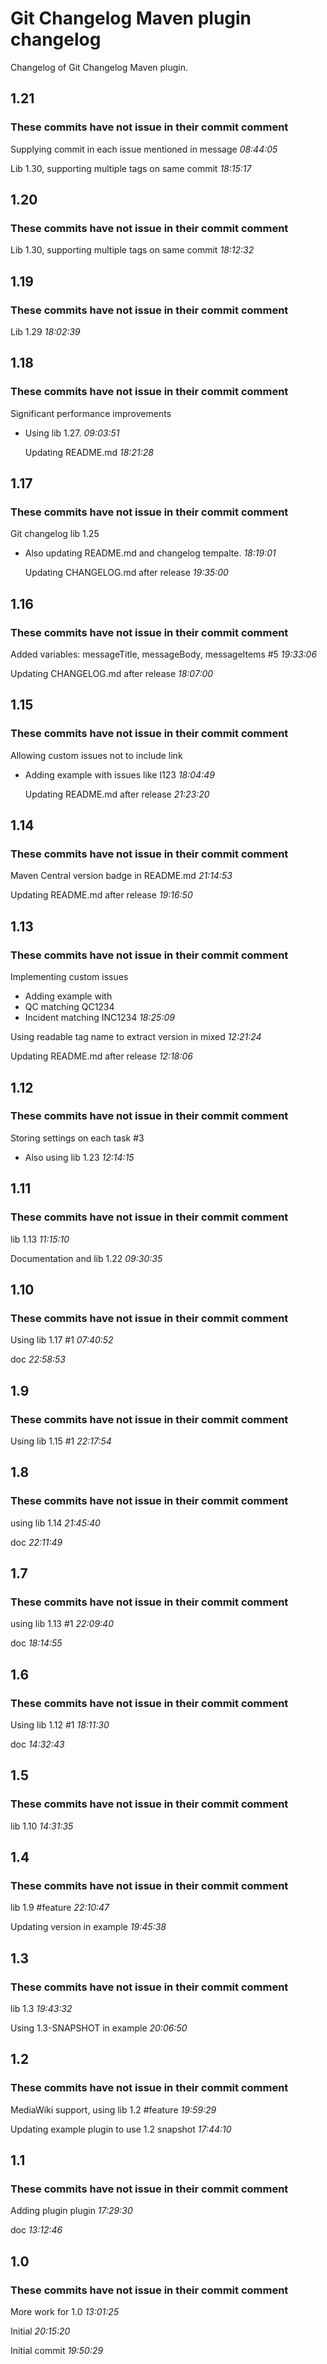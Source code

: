 
# Git Changelog Maven plugin changelog

Changelog of Git Changelog Maven plugin.

## 1.21
### These commits have not issue in their commit comment
   Supplying commit in each issue mentioned in message *08:44:05*

   Lib 1.30, supporting multiple tags on same commit *18:15:17*



## 1.20
### These commits have not issue in their commit comment
   Lib 1.30, supporting multiple tags on same commit *18:12:32*



## 1.19
### These commits have not issue in their commit comment
   Lib 1.29 *18:02:39*



## 1.18
### These commits have not issue in their commit comment
   Significant performance improvements

 * Using lib 1.27. *09:03:51*

   Updating README.md *18:21:28*



## 1.17
### These commits have not issue in their commit comment
   Git changelog lib 1.25

 * Also updating README.md and changelog tempalte. *18:19:01*

   Updating CHANGELOG.md after release *19:35:00*



## 1.16
### These commits have not issue in their commit comment
   Added variables: messageTitle, messageBody, messageItems #5 *19:33:06*

   Updating CHANGELOG.md after release *18:07:00*



## 1.15
### These commits have not issue in their commit comment
   Allowing custom issues not to include link

 * Adding example with issues like I123 *18:04:49*

   Updating README.md after release *21:23:20*



## 1.14
### These commits have not issue in their commit comment
   Maven Central version badge in README.md *21:14:53*

   Updating README.md after release *19:16:50*



## 1.13
### These commits have not issue in their commit comment
   Implementing custom issues
 * Adding example with
  * QC matching QC1234
  * Incident matching INC1234 *18:25:09*

   Using readable tag name to extract version in mixed *12:21:24*

   Updating README.md after release *12:18:06*



## 1.12
### These commits have not issue in their commit comment
   Storing settings on each task #3

 * Also using lib 1.23 *12:14:15*



## 1.11
### These commits have not issue in their commit comment
   lib 1.13 *11:15:10*

   Documentation and lib 1.22 *09:30:35*



## 1.10
### These commits have not issue in their commit comment
   Using lib 1.17 #1 *07:40:52*

   doc *22:58:53*



## 1.9
### These commits have not issue in their commit comment
   Using lib 1.15 #1 *22:17:54*



## 1.8
### These commits have not issue in their commit comment
   using lib 1.14 *21:45:40*

   doc *22:11:49*



## 1.7
### These commits have not issue in their commit comment
   using lib 1.13 #1 *22:09:40*

   doc *18:14:55*



## 1.6
### These commits have not issue in their commit comment
   Using lib 1.12 #1 *18:11:30*

   doc *14:32:43*



## 1.5
### These commits have not issue in their commit comment
   lib 1.10 *14:31:35*



## 1.4
### These commits have not issue in their commit comment
   lib 1.9 #feature *22:10:47*

   Updating version in example *19:45:38*



## 1.3
### These commits have not issue in their commit comment
   lib 1.3 *19:43:32*

   Using 1.3-SNAPSHOT in example *20:06:50*



## 1.2
### These commits have not issue in their commit comment
   MediaWiki support, using lib 1.2 #feature *19:59:29*

   Updating example plugin to use 1.2 snapshot *17:44:10*



## 1.1
### These commits have not issue in their commit comment
   Adding plugin plugin *17:29:30*

   doc *13:12:46*



## 1.0
### These commits have not issue in their commit comment
   More work for 1.0 *13:01:25*

   Initial *20:15:20*

   Initial commit *19:50:29*



 